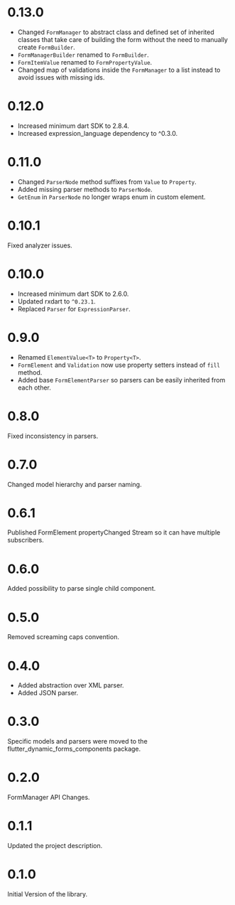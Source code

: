 # 0.13.0

* Changed `FormManager` to abstract class and defined set of inherited classes that take care of building the form without the need to manually create `FormBuilder`.
* `FormManagerBuilder` renamed to `FormBuilder`.
* `FormItemValue` renamed to `FormPropertyValue`.
* Changed map of validations inside the `FormManager` to a list instead to avoid issues with missing ids.

# 0.12.0

* Increased minimum dart SDK to 2.8.4.
* Increased expression_language dependency to ^0.3.0.

# 0.11.0

* Changed `ParserNode` method suffixes from `Value` to `Property`.
* Added missing parser methods to `ParserNode`. 
* `GetEnum` in `ParserNode` no longer wraps enum in custom element.

# 0.10.1

Fixed analyzer issues.

# 0.10.0

* Increased minimum dart SDK to 2.6.0.
* Updated rxdart to `^0.23.1`.
* Replaced `Parser` for `ExpressionParser`.

# 0.9.0

* Renamed `ElementValue<T>` to `Property<T>`.
* `FormElement` and `Validation` now use property setters instead of `fill` method.
* Added base `FormElementParser` so parsers can be easily inherited from each other.

# 0.8.0

Fixed inconsistency in parsers.

# 0.7.0

Changed model hierarchy and parser naming. 

# 0.6.1

Published FormElement propertyChanged Stream so it can have multiple subscribers.

# 0.6.0

Added possibility to parse single child component.

# 0.5.0

Removed screaming caps convention.

# 0.4.0

- Added abstraction over XML parser.
- Added JSON parser.

# 0.3.0

Specific models and parsers were moved to the flutter_dynamic_forms_components package.

# 0.2.0

FormManager API Changes.

# 0.1.1

Updated the project description.

# 0.1.0

Initial Version of the library.